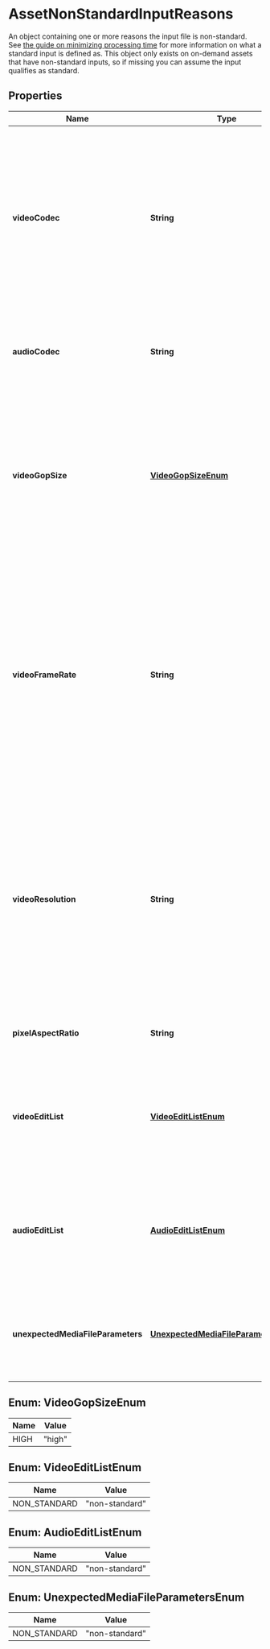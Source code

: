 

# AssetNonStandardInputReasons

An object containing one or more reasons the input file is non-standard. See [the guide on minimizing processing time](https://docs.mux.com/guides/video/minimize-processing-time) for more information on what a standard input is defined as. This object only exists on on-demand assets that have non-standard inputs, so if missing you can assume the input qualifies as standard.
## Properties

Name | Type | Description | Notes
------------ | ------------- | ------------- | -------------
**videoCodec** | **String** | The video codec used on the input file. For example, the input file encoded with &#x60;hevc&#x60; video codec is non-standard and the value of this parameter is &#x60;hevc&#x60;. |  [optional]
**audioCodec** | **String** | The audio codec used on the input file. Non-AAC audio codecs are non-standard. |  [optional]
**videoGopSize** | [**VideoGopSizeEnum**](#VideoGopSizeEnum) | The video key frame Interval (also called as Group of Picture or GOP) of the input file is &#x60;high&#x60;. This parameter is present when the gop is greater than 10 seconds. |  [optional]
**videoFrameRate** | **String** | The video frame rate of the input file. Video with average frames per second (fps) less than 10 or greater than 120 is non-standard. A &#x60;-1&#x60; frame rate value indicates Mux could not determine the frame rate of the video track. |  [optional]
**videoResolution** | **String** | The video resolution of the input file. Video resolution higher than 2048 pixels on any one dimension (height or width) is considered non-standard, The resolution value is presented as &#x60;width&#x60; x &#x60;height&#x60; in pixels. |  [optional]
**pixelAspectRatio** | **String** | The video pixel aspect ratio of the input file. |  [optional]
**videoEditList** | [**VideoEditListEnum**](#VideoEditListEnum) | Video Edit List reason indicates that the input file&#39;s video track contains a complex Edit Decision List. |  [optional]
**audioEditList** | [**AudioEditListEnum**](#AudioEditListEnum) | Audio Edit List reason indicates that the input file&#39;s audio track contains a complex Edit Decision List. |  [optional]
**unexpectedMediaFileParameters** | [**UnexpectedMediaFileParametersEnum**](#UnexpectedMediaFileParametersEnum) | A catch-all reason when the input file in created with non-standard encoding parameters. |  [optional]



## Enum: VideoGopSizeEnum

Name | Value
---- | -----
HIGH | &quot;high&quot;



## Enum: VideoEditListEnum

Name | Value
---- | -----
NON_STANDARD | &quot;non-standard&quot;



## Enum: AudioEditListEnum

Name | Value
---- | -----
NON_STANDARD | &quot;non-standard&quot;



## Enum: UnexpectedMediaFileParametersEnum

Name | Value
---- | -----
NON_STANDARD | &quot;non-standard&quot;



